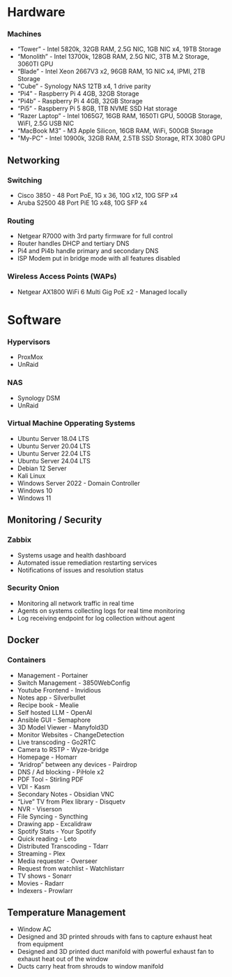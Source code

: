 # Hardware

### Machines

- “Tower” -  Intel 5820k, 32GB RAM, 2.5G NIC, 1GB NIC x4, 19TB Storage
- “Monolith” - Intel 13700k, 128GB RAM, 2.5G NIC, 3TB M.2 Storage, 3060TI GPU
- “Blade” - Intel Xeon 2667V3 x2, 96GB RAM, 1G NIC x4, IPMI, 2TB Storage
- “Cube” - Synology NAS 12TB x4, 1 drive parity
- “Pi4” - Raspberry Pi 4 4GB, 32GB Storage
- “Pi4b” - Raspberry Pi 4 4GB, 32GB Storage
- “Pi5” - Raspberry Pi 5 8GB, 1TB NVME SSD Hat storage
- “Razer Laptop” - Intel 1065G7, 16GB RAM, 1650TI GPU, 500GB Storage, WiFI, 2.5G USB NIC
- “MacBook M3” - M3 Apple Silicon, 16GB RAM, WiFi, 500GB Storage
- "My-PC" - Intel 10900k, 32GB RAM, 2.5TB SSD Storage, RTX 3080 GPU

## Networking

### Switching

- Cisco 3850 - 48 Port PoE, 1G x 36, 10G x12, 10G SFP x4 
- Aruba S2500 48 Port PiE 1G x48, 10G SFP x4

### Routing

- Netgear R7000 with 3rd party firmware for full control
- Router handles DHCP and tertiary DNS
- Pi4 and Pi4b handle primary and secondary DNS
- ISP Modem put in bridge mode with all features disabled

### Wireless Access Points (WAPs)

- Netgear AX1800 WiFi 6 Multi Gig PoE x2 - Managed locally

# Software

### Hypervisors

- ProxMox
- UnRaid

### NAS

- Synology DSM
- UnRaid

### Virtual Machine Opperating Systems

- Ubuntu Server 18.04 LTS
- Ubuntu Server 20.04 LTS
- Ubuntu Server 22.04 LTS
- Ubuntu Server 24.04 LTS
- Debian 12 Server
- Kali Linux
- Windows Server 2022 - Domain Controller
- Windows 10
- Windows 11

## Monitoring / Security

### Zabbix

- Systems usage and health dashboard
- Automated issue remediation restarting services
- Notifications of issues and resolution status
    
### Security Onion

- Monitoring all network traffic in real time
- Agents on systems collecting logs for real time monitoring
- Log receiving endpoint for log collection without agent

## Docker

### Containers

- Management - Portainer
- Switch Management - 3850WebConfig
- Youtube Frontend - Invidious
- Notes app - Silverbullet
- Recipe book - Mealie
- Self hosted LLM - OpenAI
- Ansible GUI - Semaphore
- 3D Model Viewer - Manyfold3D
- Monitor Websites - ChangeDetection
- Live transcoding - Go2RTC
- Camera to RSTP - Wyze-bridge
- Homepage - Homarr
- “Aridrop” between any devices - Pairdrop
- DNS / Ad blocking - PiHole x2 
- PDF Tool - Stirling PDF
- VDI - Kasm
- Secondary Notes - Obsidian VNC
- “Live” TV from Plex library - Disquetv
- NVR - Viserson
- File Syncing - Syncthing
- Drawing app - Excalidraw
- Spotify Stats - Your Spotify 
- Quick reading - Leto
- Distributed Transcoding - Tdarr
- Streaming - Plex
- Media requester - Overseer
- Request from watchlist - Watchlistarr
- TV shows - Sonarr
- Movies - Radarr
- Indexers - Prowlarr

## Temperature Management

- Window AC
- Designed and 3D printed shrouds with fans to capture exhaust heat from equipment
- Designed and 3D printed duct manifold with powerful exhaust fan to exhaust heat out of the window
- Ducts carry heat from shrouds to window manifold
